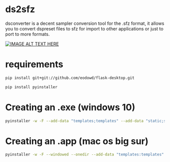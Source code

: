 # ds2sfz
dsconverter is a decent sampler conversion tool for the .sfz format, it allows you to convert dspreset files to sfz for import to other applications or just to port to more formats.

[![IMAGE ALT TEXT HERE](https://img.youtube.com/vi/hhsFu8nNcj8/0.jpg)](https://www.youtube.com/watch?v=hhsFu8nNcj8)


# requirements
```bash
pip install git+git://github.com/eodowd/flask-desktop.git
```
```bash
pip install pyinstaller 
```
# Creating an .exe (windows 10)
```bash
pyinstaller -w -F --add-data "templates;templates" --add-data "static;static" --icon=static/icon.ico --name=dsconverter main.py
```
# Creating an .app (mac os big sur)
```bash
pyinstaller -w -F --windowed --onedir --add-data "templates:templates" --add-data "static:static" --icon=static/icon.ico --name=dsconverter main.py
```
